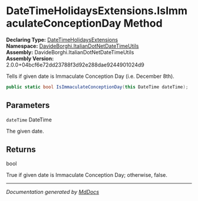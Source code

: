 ﻿<!--  
  <auto-generated>   
    The contents of this file were generated by a tool.  
    Changes to this file may be list if the file is regenerated  
  </auto-generated>   
-->

# DateTimeHolidaysExtensions.IsImmaculateConceptionDay Method

**Declaring Type:** [DateTimeHolidaysExtensions](../index.md)  
**Namespace:** [DavideBorghi.ItalianDotNetDateTimeUtils](../../index.md)  
**Assembly:** DavideBorghi.ItalianDotNetDateTimeUtils  
**Assembly Version:** 2.0.0+04bcf6e72dd23788f3d92e288dae9244901024d9

Tells if given date is Immaculate Conception Day (i.e. December 8th).

```csharp
public static bool IsImmaculateConceptionDay(this DateTime dateTime);
```

## Parameters

`dateTime`  DateTime

The given date.

## Returns

bool

True if given date is Immaculate Conception Day; otherwise, false.

___

*Documentation generated by [MdDocs](https://github.com/ap0llo/mddocs)*
